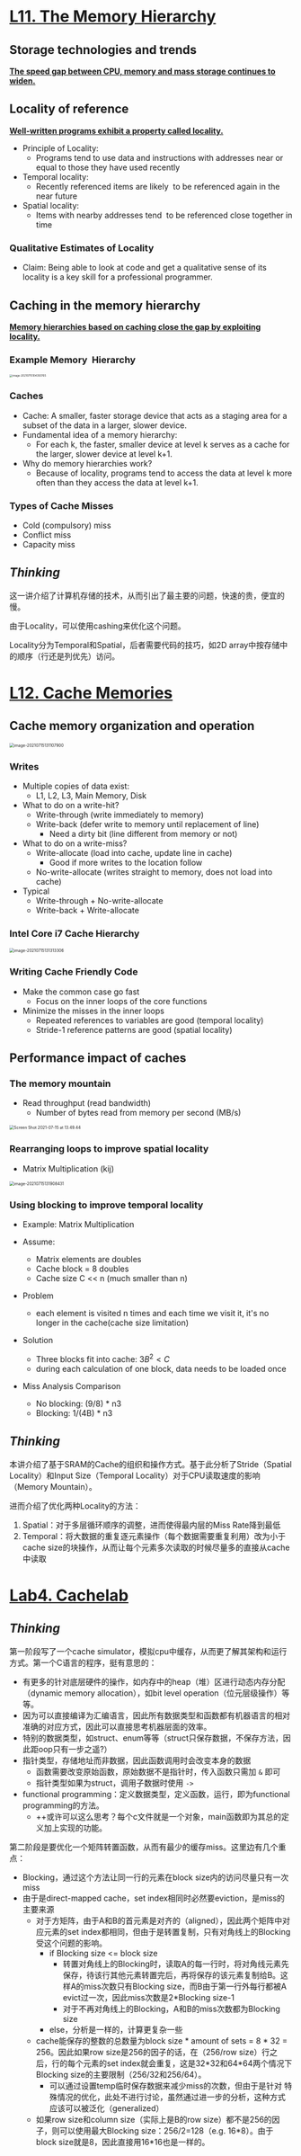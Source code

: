 

# <u>L11. The Memory Hierarchy</u>

## Storage technologies and trends

**<u>The speed gap between CPU, memory and mass storage continues to widen.</u>**

## Locality of reference

**<u>Well-written programs exhibit a property called locality.</u>**

- Principle of Locality: 
	- Programs tend to use data and instructions with addresses near or equal to those they have used recently
- Temporal locality:  
	- Recently referenced items are likely  to be referenced again in the near future
- Spatial locality:  
	- Items with nearby addresses tend  to be referenced close together in time

### Qualitative Estimates of Locality

- Claim: Being able to look at code and get a qualitative sense of its locality is a key skill for a professional programmer.

## Caching in the memory hierarchy

**<u>Memory hierarchies based on caching close the gap by exploiting locality.</u>**

### Example Memory  Hierarchy

<img src="image.assets/image-20210715104350765.png" alt="image-20210715104350765" style="zoom: 33%;" />

### Caches

- Cache: A smaller, faster storage device that acts as a staging area for a subset of the data in a larger, slower device.
- Fundamental idea of a memory hierarchy:
	- For each k, the faster, smaller device at level k serves as a cache for the larger, slower device at level k+1.
- Why do memory hierarchies work?
	- Because of locality, programs tend to access the data at level k more often than they access the data at level k+1. 

### Types of Cache Misses

- Cold (compulsory) miss
- Conflict miss
- Capacity miss

## *Thinking*

这一讲介绍了计算机存储的技术，从而引出了最主要的问题，快速的贵，便宜的慢。

由于Locality，可以使用cashing来优化这个问题。

Locality分为Temporal和Spatial，后者需要代码的技巧，如2D array中按存储中的顺序（行还是列优先）访问。



# <u>L12. Cache Memories</u>

## Cache memory organization and operation

<img src="image.assets/image-20210715131107900.png" alt="image-20210715131107900" style="zoom:50%;" />

### Writes

- Multiple copies of data exist:
	- L1, L2, L3, Main Memory, Disk
- What to do on a write-hit?
	- Write-through (write immediately to memory)
	- Write-back (defer write to memory until replacement of line)
		- Need a dirty bit (line different from memory or not)
- What to do on a write-miss?
	- Write-allocate (load into cache, update line in cache)
		- Good if more writes to the location follow
	- No-write-allocate (writes straight to memory, does not load into cache)
- Typical
	- Write-through + No-write-allocate
	- Write-back + Write-allocate

### Intel Core i7 Cache Hierarchy

<img src="image.assets/image-20210715131313306.png" alt="image-20210715131313306" style="zoom:50%;" />

### Writing Cache Friendly Code

- Make the common case go fast
	- Focus on the inner loops of the core functions
- Minimize the misses in the inner loops
	- Repeated references to variables are good (temporal locality)
	- Stride-1 reference patterns are good (spatial locality)

## Performance impact of caches

### The memory mountain

- Read throughput (read bandwidth)
	- Number of bytes read from memory per second (MB/s)

<img src="image.assets/Screen Shot 2021-07-15 at 13.49.44.png" alt="Screen Shot 2021-07-15 at 13.49.44" style="zoom:50%;" />

### Rearranging loops to improve spatial locality

- Matrix Multiplication (kij)

<img src="image.assets/image-20210715131908431.png" alt="image-20210715131908431" style="zoom:50%;" />

### Using blocking to improve temporal locality

- Example: Matrix Multiplication
- Assume: 
	- Matrix elements are doubles
	- Cache block = 8 doubles
	- Cache size C << n (much smaller than n)

- Problem
	- each element is visited n times and each time we visit it, it's no longer in the cache(cache size limitation)
- Solution
	- Three blocks       fit into cache: $3B^2 < C$
	- during each calculation of one block, data needs to be loaded once
- Miss Analysis Comparison
	- No blocking: (9/8) * n3
	- Blocking: 1/(4B) * n3

## *Thinking*

本讲介绍了基于SRAM的Cache的组织和操作方式。基于此分析了Stride（Spatial Locality）和Input Size（Temporal Locality）对于CPU读取速度的影响（Memory Mountain）。

进而介绍了优化两种Locality的方法：

1. Spatial：对于多层循环顺序的调整，进而使得最内层的Miss Rate降到最低
2. Temporal：将大数据的重复逐元素操作（每个数据需要重复利用）改为小于cache size的块操作，从而让每个元素多次读取的时候尽量多的直接从cache中读取



# <u>Lab4. Cachelab</u>

## *Thinking*

第一阶段写了一个cache simulator，模拟cpu中缓存，从而更了解其架构和运行方式。第一个C语言的程序，挺有意思的：

- 有更多的针对底层硬件的操作，如内存中的heap（堆）区进行动态内存分配（dynamic memory allocation），如bit level operation（位元层级操作）等等。
- 因为可以直接编译为汇编语言，因此所有数据类型和函数都有机器语言的相对准确的对应方式，因此可以直接思考机器层面的效率。
- 特别的数据类型，如struct、enum等等（struct只保存数据，不保存方法，因此距oop只有一步之遥?）
- 指针类型，存储地址而非数据，因此函数调用时会改变本身的数据
	- 函数需要改变原始函数，原始数据不是指针时，传入函数只需加 `&` 即可
	- 指针类型如果为struct，调用子数据时使用 `->`
- functional programming：定义数据类型，定义函数，运行，即为functional programming的方法。
	- ++或许可以这么思考？每个c文件就是一个对象，main函数即为其总的定义加上实现的功能。

第二阶段是要优化一个矩阵转置函数，从而有最少的缓存miss。这里边有几个重点：

- Blocking，通过这个方法让同一行的元素在block size内的访问尽量只有一次miss
- 由于是direct-mapped cache，set index相同时必然要eviction，是miss的主要来源
	- 对于方矩阵，由于A和B的首元素是对齐的（aligned），因此两个矩阵中对应元素的set index都相同，但由于是转置复制，只有对角线上的Blocking受这个问题的影响。
		- if Blocking size <= block size
			- 转置对角线上的Blocking时，读取A的每一行时，将对角线元素先保存，待该行其他元素转置完后，再将保存的该元素复制给B。这样A的miss次数只有Blocking size，而B由于第一行外每行都被A evict过一次，因此miss次数是2*Blocking size-1
			- 对于不再对角线上的Blocking，A和B的miss次数都为Blocking size
		- else，分析是一样的，计算更复杂一些
	- cache能保存的整数的总数量为block size * amount of sets = 8 * 32 = 256。因此如果row size是256的因子的话，在（256/row size）行之后，行的每个元素的set index就会重复，这是32\*32和64\*64两个情况下Blocking size的主要限制（256/32和256/64）。
		- 可以通过设置temp临时保存数据来减少miss的次数，但由于是针对 特殊情况的优化，此处不进行讨论，虽然通过进一步的分析，这种方式应该可以被泛化（generalized）
	- 如果row size和column size（实际上是B的row size）都不是256的因子，则可以使用最大Blocking size：256/2=128（e.g. 16\*8）。由于block size就是8，因此直接用16\*16也是一样的。

































